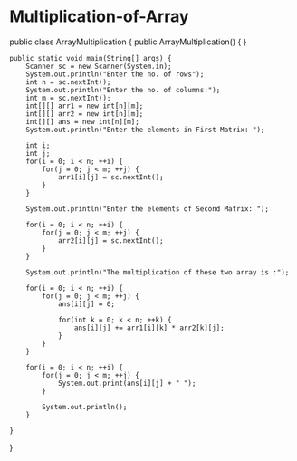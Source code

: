 # Multiplication-of-Array
public class ArrayMultiplication {
    public ArrayMultiplication() {
    }

    public static void main(String[] args) {
        Scanner sc = new Scanner(System.in);
        System.out.println("Enter the no. of rows");
        int n = sc.nextInt();
        System.out.println("Enter the no. of columns:");
        int m = sc.nextInt();
        int[][] arr1 = new int[n][m];
        int[][] arr2 = new int[n][m];
        int[][] ans = new int[n][m];
        System.out.println("Enter the elements in First Matrix: ");

        int i;
        int j;
        for(i = 0; i < n; ++i) {
            for(j = 0; j < m; ++j) {
                arr1[i][j] = sc.nextInt();
            }
        }

        System.out.println("Enter the elements of Second Matrix: ");

        for(i = 0; i < n; ++i) {
            for(j = 0; j < m; ++j) {
                arr2[i][j] = sc.nextInt();
            }
        }

        System.out.println("The multiplication of these two array is :");

        for(i = 0; i < n; ++i) {
            for(j = 0; j < m; ++j) {
                ans[i][j] = 0;

                for(int k = 0; k < n; ++k) {
                    ans[i][j] += arr1[i][k] * arr2[k][j];
                }
            }
        }

        for(i = 0; i < n; ++i) {
            for(j = 0; j < m; ++j) {
                System.out.print(ans[i][j] + " ");
            }

            System.out.println();
        }

    }
}
